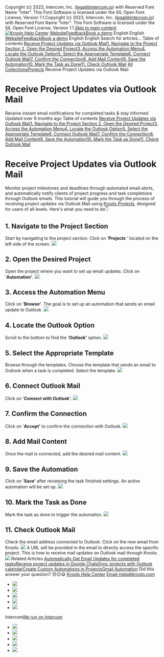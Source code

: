 Copyright (c) 2023, Intercom, Inc. (legal@intercom.io) with Reserved Font Name "Inter". This Font Software is licensed under the SIL Open Font License, Version 1.1.Copyright (c) 2023, Intercom, Inc. (legal@intercom.io) with Reserved Font Name "Inter". This Font Software is licensed under the SIL Open Font License, Version 1.1.[Skip to main content](https://help.kroolo.com/en/articles/9651758-receive-project-updates-via-outlook-mail#main-content)
[![Kroolo Help Center](https://downloads.intercomcdn.com/i/o/h4qkzypg/611116/ee699fbf23fef0f6d8d4f666d84c/37cdcedd14003d8fdcfdeda0a05c09cb)](https://help.kroolo.com/en/)
[Website](https://kroolo.com/)[Feedback](https://kroolo.featurebase.app/)[Book a demo](https://kroolo.com/book-demo)
English
English
[Website](https://kroolo.com/)[Feedback](https://kroolo.featurebase.app/)[Book a demo](https://kroolo.com/book-demo)
English
English
Search for articles...
Table of contents
[Receive Project Updates via Outlook Mail](https://help.kroolo.com/en/articles/9651758-receive-project-updates-via-outlook-mail#h_1785772e90)[1. Navigate to the Project Section ](https://help.kroolo.com/en/articles/9651758-receive-project-updates-via-outlook-mail#h_ace73213d8)[2. Open the Desired Project](https://help.kroolo.com/en/articles/9651758-receive-project-updates-via-outlook-mail#h_0179a47c6b)[3. Access the Automation Menu](https://help.kroolo.com/en/articles/9651758-receive-project-updates-via-outlook-mail#h_49e349ac13)[4. Locate the Outlook Option](https://help.kroolo.com/en/articles/9651758-receive-project-updates-via-outlook-mail#h_c5262e1a25)[5. Select the Appropriate Template](https://help.kroolo.com/en/articles/9651758-receive-project-updates-via-outlook-mail#h_407ee406b1)[6. Connect Outlook Mail](https://help.kroolo.com/en/articles/9651758-receive-project-updates-via-outlook-mail#h_aa1bf1978d)[7. Confirm the Connection](https://help.kroolo.com/en/articles/9651758-receive-project-updates-via-outlook-mail#h_f6dccc2083)[8. Add Mail Content](https://help.kroolo.com/en/articles/9651758-receive-project-updates-via-outlook-mail#h_885b707133)[9. Save the Automation](https://help.kroolo.com/en/articles/9651758-receive-project-updates-via-outlook-mail#h_c39de136fc)[10. Mark the Task as Done](https://help.kroolo.com/en/articles/9651758-receive-project-updates-via-outlook-mail#h_78c0dc2429)[11. Check Outlook Mail](https://help.kroolo.com/en/articles/9651758-receive-project-updates-via-outlook-mail#h_67e1f57a23)
[All Collections](https://help.kroolo.com/en/)[Projects](https://help.kroolo.com/en/collections/9118210-projects)
Receive Project Updates via Outlook Mail
# Receive Project Updates via Outlook Mail
Receive instant email notifications for completed tasks & stay informed
Updated over 9 months ago
Table of contents
[Receive Project Updates via Outlook Mail](https://help.kroolo.com/en/articles/9651758-receive-project-updates-via-outlook-mail#h_1785772e90)[1. Navigate to the Project Section ](https://help.kroolo.com/en/articles/9651758-receive-project-updates-via-outlook-mail#h_ace73213d8)[2. Open the Desired Project](https://help.kroolo.com/en/articles/9651758-receive-project-updates-via-outlook-mail#h_0179a47c6b)[3. Access the Automation Menu](https://help.kroolo.com/en/articles/9651758-receive-project-updates-via-outlook-mail#h_49e349ac13)[4. Locate the Outlook Option](https://help.kroolo.com/en/articles/9651758-receive-project-updates-via-outlook-mail#h_c5262e1a25)[5. Select the Appropriate Template](https://help.kroolo.com/en/articles/9651758-receive-project-updates-via-outlook-mail#h_407ee406b1)[6. Connect Outlook Mail](https://help.kroolo.com/en/articles/9651758-receive-project-updates-via-outlook-mail#h_aa1bf1978d)[7. Confirm the Connection](https://help.kroolo.com/en/articles/9651758-receive-project-updates-via-outlook-mail#h_f6dccc2083)[8. Add Mail Content](https://help.kroolo.com/en/articles/9651758-receive-project-updates-via-outlook-mail#h_885b707133)[9. Save the Automation](https://help.kroolo.com/en/articles/9651758-receive-project-updates-via-outlook-mail#h_c39de136fc)[10. Mark the Task as Done](https://help.kroolo.com/en/articles/9651758-receive-project-updates-via-outlook-mail#h_78c0dc2429)[11. Check Outlook Mail](https://help.kroolo.com/en/articles/9651758-receive-project-updates-via-outlook-mail#h_67e1f57a23)
# Receive Project Updates via Outlook Mail
Monitor project milestones and deadlines through automated email alerts, and automatically notify clients of project progress and task completions through Outlook emails.
This tutorial will guide you through the process of receiving project updates via Outlook Mail using [Kroolo Projects](https://kroolo.com/features/projects), designed for users of all levels. Here's what you need to do👇
## 1. Navigate to the Project Section 
Start by navigating to the project section. Click on '**Projects** ' located on the left side of the screen.
[![](https://kroolo-e0b70269b6e2.intercom-attachments-1.com/i/o/1122922874/73325f0cb3602f442ed2d159/1ab9ce50-149d-4aa6-b950-e7eef82285a5.png?expires=1747842300&signature=5d79c63aff9919b05999bfc654c762e5805c4ffb76b11c87823f60729c35edce&req=dSElFMB8n4lYXfMW1HO4zX4MHWTuRxS5q3%2FLn6oCDec7eG%2BPZHifwN2M4iin%0AytYzAakA0vAW6go2ggw%3D%0A)](https://kroolo-e0b70269b6e2.intercom-attachments-1.com/i/o/1122922874/73325f0cb3602f442ed2d159/1ab9ce50-149d-4aa6-b950-e7eef82285a5.png?expires=1747842300&signature=5d79c63aff9919b05999bfc654c762e5805c4ffb76b11c87823f60729c35edce&req=dSElFMB8n4lYXfMW1HO4zX4MHWTuRxS5q3%2FLn6oCDec7eG%2BPZHifwN2M4iin%0AytYzAakA0vAW6go2ggw%3D%0A)
## **2.** Open the Desired Project
Open the project where you want to set up email updates. Click on '**Automation'**.
[![](https://kroolo-e0b70269b6e2.intercom-attachments-1.com/i/o/1122922877/1ab72a0861c2976093f38ba1/e1f75118-2377-4147-a5ae-88abe738b5ee.gif?expires=1747842300&signature=03c62f0d535407e0517459f8ca81d47c74aa485070ab2d19c213efe67868147c&req=dSElFMB8n4lYXvMW1HO4zY5a4K%2BWjx%2FMm0AVu%2B8z5ijb629tgNRBcHR6ePLi%0AmPZsuKd9VS7lcKinx5I%3D%0A)](https://kroolo-e0b70269b6e2.intercom-attachments-1.com/i/o/1122922877/1ab72a0861c2976093f38ba1/e1f75118-2377-4147-a5ae-88abe738b5ee.gif?expires=1747842300&signature=03c62f0d535407e0517459f8ca81d47c74aa485070ab2d19c213efe67868147c&req=dSElFMB8n4lYXvMW1HO4zY5a4K%2BWjx%2FMm0AVu%2B8z5ijb629tgNRBcHR6ePLi%0AmPZsuKd9VS7lcKinx5I%3D%0A)
## 3. Access the Automation Menu
Click on '**Browse'**. The goal is to set up an automation that sends an email update to Outlook. 
[![](https://kroolo-e0b70269b6e2.intercom-attachments-1.com/i/o/1122922883/15fd9a65fdfc6da2b26b86be/bd6b0b02-b542-43d8-bdd0-ff2fd6bc171f.gif?expires=1747842300&signature=05cb2ac4e6ce9e5f8943d49740f2bedf1a9f70886dc7a50efd8d6afbd2b8582d&req=dSElFMB8n4lXWvMW1HO4zYg1YXU35B9dbeDHN93W6jIXDM97HactJmXg6Inc%0APr%2FXvE7aqDoxpf5BaCk%3D%0A)](https://kroolo-e0b70269b6e2.intercom-attachments-1.com/i/o/1122922883/15fd9a65fdfc6da2b26b86be/bd6b0b02-b542-43d8-bdd0-ff2fd6bc171f.gif?expires=1747842300&signature=05cb2ac4e6ce9e5f8943d49740f2bedf1a9f70886dc7a50efd8d6afbd2b8582d&req=dSElFMB8n4lXWvMW1HO4zYg1YXU35B9dbeDHN93W6jIXDM97HactJmXg6Inc%0APr%2FXvE7aqDoxpf5BaCk%3D%0A)
## 4. Locate the Outlook Option
Scroll to the bottom to find the '**Outlook'** option.
[![](https://kroolo-e0b70269b6e2.intercom-attachments-1.com/i/o/1122922888/8fc0c88edf10f2b4bd6c5cf1/1f01f587-4729-43b8-9843-923e2450698f.gif?expires=1747842300&signature=e48b9b2d6523a85eb69c4c5b73b2865e186602a82fa120debad3682b21c83be9&req=dSElFMB8n4lXUfMW1HO4zcHQ4LXJ1Wf1rJXvPWN9bVI4G7h734b0DFjve98p%0ARvwAdN%2F4%2F9jDLakP%2B34%3D%0A)](https://kroolo-e0b70269b6e2.intercom-attachments-1.com/i/o/1122922888/8fc0c88edf10f2b4bd6c5cf1/1f01f587-4729-43b8-9843-923e2450698f.gif?expires=1747842300&signature=e48b9b2d6523a85eb69c4c5b73b2865e186602a82fa120debad3682b21c83be9&req=dSElFMB8n4lXUfMW1HO4zcHQ4LXJ1Wf1rJXvPWN9bVI4G7h734b0DFjve98p%0ARvwAdN%2F4%2F9jDLakP%2B34%3D%0A)
## 5. Select the Appropriate Template
Browse through the templates. Choose the template that sends an email to Outlook when a task is completed.
Select the template.
[![](https://kroolo-e0b70269b6e2.intercom-attachments-1.com/i/o/1122922891/9543a586bcb3c6172df7eae8/ec886dbc-733b-4709-a4f5-4934c45e456e.gif?expires=1747842300&signature=745732467fc82fd3e98ef723bad35297887e312ce37ba381a86ad1e55cc7b256&req=dSElFMB8n4lWWPMW1HO4zbd7atingCnlElZapg8Q5Bkcq27XMNU0T47u194P%0ARJdpBD2Vt13b9Zo5hfA%3D%0A)](https://kroolo-e0b70269b6e2.intercom-attachments-1.com/i/o/1122922891/9543a586bcb3c6172df7eae8/ec886dbc-733b-4709-a4f5-4934c45e456e.gif?expires=1747842300&signature=745732467fc82fd3e98ef723bad35297887e312ce37ba381a86ad1e55cc7b256&req=dSElFMB8n4lWWPMW1HO4zbd7atingCnlElZapg8Q5Bkcq27XMNU0T47u194P%0ARJdpBD2Vt13b9Zo5hfA%3D%0A)
## 6. Connect Outlook Mail
Click on '**Connect with Outlook'**.
[![](https://kroolo-e0b70269b6e2.intercom-attachments-1.com/i/o/1122922893/3af6c559f55043381afa6adc/0e1ee01f-4031-4199-8923-631c8fbbf9c0.gif?expires=1747842300&signature=97998fa3e0d82ad9a68187105418df3016564af99891bdab1cf75a449ec3c6e0&req=dSElFMB8n4lWWvMW1HO4zR4sBRlXZZMfWPG2TXIHrppfM03SFpuMTescRQBa%0Am2mxACHUErKacRu0ReE%3D%0A)](https://kroolo-e0b70269b6e2.intercom-attachments-1.com/i/o/1122922893/3af6c559f55043381afa6adc/0e1ee01f-4031-4199-8923-631c8fbbf9c0.gif?expires=1747842300&signature=97998fa3e0d82ad9a68187105418df3016564af99891bdab1cf75a449ec3c6e0&req=dSElFMB8n4lWWvMW1HO4zR4sBRlXZZMfWPG2TXIHrppfM03SFpuMTescRQBa%0Am2mxACHUErKacRu0ReE%3D%0A)
## 7. Confirm the Connection
Click on '**Accept'** to confirm the connection with Outlook.
[![](https://kroolo-e0b70269b6e2.intercom-attachments-1.com/i/o/1122922895/58a9f494860aaeb364a53b29/71dd2619-dd77-4ca0-bf68-77cdf39e5e60.gif?expires=1747842300&signature=6cae4fc474e6fc828709be375cf6b3034e5a8f8ac0ad55d5e4f3f782e264ed17&req=dSElFMB8n4lWXPMW1HO4zbMT8r%2F%2F4SKnVhelQ3GUWadXiUhrkzJ36T1t%2FeBv%0AIKG80ArPtp18GW8oZLY%3D%0A)](https://kroolo-e0b70269b6e2.intercom-attachments-1.com/i/o/1122922895/58a9f494860aaeb364a53b29/71dd2619-dd77-4ca0-bf68-77cdf39e5e60.gif?expires=1747842300&signature=6cae4fc474e6fc828709be375cf6b3034e5a8f8ac0ad55d5e4f3f782e264ed17&req=dSElFMB8n4lWXPMW1HO4zbMT8r%2F%2F4SKnVhelQ3GUWadXiUhrkzJ36T1t%2FeBv%0AIKG80ArPtp18GW8oZLY%3D%0A)
## 8. Add Mail Content
Once the mail is connected, add the desired mail content.
[![](https://kroolo-e0b70269b6e2.intercom-attachments-1.com/i/o/1122922901/2bcb813dc52398da71e20184/f86c41e2-91f5-4fd3-b954-8d9b16300ba3.gif?expires=1747842300&signature=8a7dc550f58e7a0663812d361553092da3a8368296161ae31a670d07aaa0f6c6&req=dSElFMB8n4hfWPMW1HO4zUz9u6F4L6BxhzoxoAxPKLlAipdXCErodHabjsz0%0ACBD0CDif8Flkllu9%2FA0%3D%0A)](https://kroolo-e0b70269b6e2.intercom-attachments-1.com/i/o/1122922901/2bcb813dc52398da71e20184/f86c41e2-91f5-4fd3-b954-8d9b16300ba3.gif?expires=1747842300&signature=8a7dc550f58e7a0663812d361553092da3a8368296161ae31a670d07aaa0f6c6&req=dSElFMB8n4hfWPMW1HO4zUz9u6F4L6BxhzoxoAxPKLlAipdXCErodHabjsz0%0ACBD0CDif8Flkllu9%2FA0%3D%0A)
## 9. Save the Automation
Click on '**Save'** after reviewing the task finished settings. An active automation will be set up.
[![](https://kroolo-e0b70269b6e2.intercom-attachments-1.com/i/o/1122922903/f7b3e8617854fae0d6eb4ed3/efd30c25-5235-4171-936f-f64fb83592f5.png?expires=1747842300&signature=47b6c4bf07ff351d085ddc2f4996a832978f10c7dd9ec27dd577e408980f2fd7&req=dSElFMB8n4hfWvMW1HO4zYRNSTAk5rX9SP6TvtX9IhxHtMdBKil2rDCENt%2Bu%0A5p2iRlEaVhCRX98LHLk%3D%0A)](https://kroolo-e0b70269b6e2.intercom-attachments-1.com/i/o/1122922903/f7b3e8617854fae0d6eb4ed3/efd30c25-5235-4171-936f-f64fb83592f5.png?expires=1747842300&signature=47b6c4bf07ff351d085ddc2f4996a832978f10c7dd9ec27dd577e408980f2fd7&req=dSElFMB8n4hfWvMW1HO4zYRNSTAk5rX9SP6TvtX9IhxHtMdBKil2rDCENt%2Bu%0A5p2iRlEaVhCRX98LHLk%3D%0A)
## 10. Mark the Task as Done
Mark the task as done to trigger the automation.
[![](https://kroolo-e0b70269b6e2.intercom-attachments-1.com/i/o/1122922907/e0b1aed5f2ea097dac2d3c17/e55cfdf7-4bf3-46cc-a3eb-733e716b15f1.gif?expires=1747842300&signature=21c2177ac7da6135b7f731d338bb873efe4eab9397ddc53a4fb29a71b37b09f2&req=dSElFMB8n4hfXvMW1HO4zctQqWZkyITxMntYmc1cOGjvo4YCs2ePvJ6k6Xaq%0AqnBIj947aQVTDKBILgM%3D%0A)](https://kroolo-e0b70269b6e2.intercom-attachments-1.com/i/o/1122922907/e0b1aed5f2ea097dac2d3c17/e55cfdf7-4bf3-46cc-a3eb-733e716b15f1.gif?expires=1747842300&signature=21c2177ac7da6135b7f731d338bb873efe4eab9397ddc53a4fb29a71b37b09f2&req=dSElFMB8n4hfXvMW1HO4zctQqWZkyITxMntYmc1cOGjvo4YCs2ePvJ6k6Xaq%0AqnBIj947aQVTDKBILgM%3D%0A)
## 11. Check Outlook Mail
Check the email address connected to Outlook. Click on the new email from Kroolo.
[![](https://kroolo-e0b70269b6e2.intercom-attachments-1.com/i/o/1122922910/840a7b311d76ca113f9a4b1e/c72fdc70-ccbd-4504-a3ae-83a33185197e.gif?expires=1747842300&signature=92a40ffeb33cf457ac817e1b7892c1b8b334ccef46edf57fd85a82fa75724222&req=dSElFMB8n4heWfMW1HO4zc63y2bWmILSw%2BCP1YJgrDmrSvqcL8IpwO14cW%2B0%0AofvCvDFq3bqXLLPQzGs%3D%0A)](https://kroolo-e0b70269b6e2.intercom-attachments-1.com/i/o/1122922910/840a7b311d76ca113f9a4b1e/c72fdc70-ccbd-4504-a3ae-83a33185197e.gif?expires=1747842300&signature=92a40ffeb33cf457ac817e1b7892c1b8b334ccef46edf57fd85a82fa75724222&req=dSElFMB8n4heWfMW1HO4zc63y2bWmILSw%2BCP1YJgrDmrSvqcL8IpwO14cW%2B0%0AofvCvDFq3bqXLLPQzGs%3D%0A)
A URL will be provided in the email to directly access the specific project. 
This is how to receive mail updates on Outlook mail through Kroolo.
[![](https://downloads.intercomcdn.com/i/o/1154203710/dd6360b1deba1fcdde55af36/cta+2.png?expires=1747842300&signature=2c62f0558b8a0a7b3fdd20e60b0b30103389c9ae53269a39853ce91cdde46630&req=dSEiEst%2BnoZeWfMW1HO4zQuubNq1ND4VS9zmBrPtL3yfk3eVszHe5hhtHePA%0AHBp76YP8%2B7tqnV0SbWw%3D%0A)](https://kroolo.com/)
Related Articles
[Automatically Get Email Updates for completed tasks](https://help.kroolo.com/en/articles/9618548-automatically-get-email-updates-for-completed-tasks)[Receive project updates in Google Chats](https://help.kroolo.com/en/articles/10040947-receive-project-updates-in-google-chats)[Sync projects with Outlook calendar](https://help.kroolo.com/en/articles/10129623-sync-projects-with-outlook-calendar)[Create Custom Automations in Projects](https://help.kroolo.com/en/articles/10299688-create-custom-automations-in-projects)[Gmail Automation](https://help.kroolo.com/en/articles/10851652-gmail-automation)
Did this answer your question?
😞😐😃
[Kroolo Help Center](https://help.kroolo.com/en/)
Email-help@kroolo.com
  * [![](https://intercom.help/kroolo/assets/svg/icon:social-facebook/FFFFFF)](https://www.facebook.com/profile.php?id=61553808299270)
  * [![](https://intercom.help/kroolo/assets/svg/icon:social-linkedin/FFFFFF)](https://www.linkedin.com/company/getkroolo)
  * [![](https://intercom.help/kroolo/assets/svg/icon:social-instagram/FFFFFF)](https://www.instagram.com/getkroolo)
  * [![](https://intercom.help/kroolo/assets/svg/icon:social-youtube/FFFFFF)](https://www.youtube.com/@getkroolo/featured)
  * [![](https://intercom.help/kroolo/assets/svg/icon:social-twitter-x/FFFFFF)](https://www.twitter.com/getkroolo)


Intercom[We run on Intercom](https://www.intercom.com/intercom-link?company=Kroolo&solution=customer-support&utm_campaign=intercom-link&utm_content=We+run+on+Intercom&utm_medium=help-center&utm_referrer=https%3A%2F%2Fhelp.kroolo.com%2Fen%2Farticles%2F9651758-receive-project-updates-via-outlook-mail&utm_source=desktop-web)
  * [![](https://intercom.help/kroolo/assets/svg/icon:social-facebook/FFFFFF)](https://www.facebook.com/profile.php?id=61553808299270)
  * [![](https://intercom.help/kroolo/assets/svg/icon:social-linkedin/FFFFFF)](https://www.linkedin.com/company/getkroolo)
  * [![](https://intercom.help/kroolo/assets/svg/icon:social-instagram/FFFFFF)](https://www.instagram.com/getkroolo)
  * [![](https://intercom.help/kroolo/assets/svg/icon:social-youtube/FFFFFF)](https://www.youtube.com/@getkroolo/featured)
  * [![](https://intercom.help/kroolo/assets/svg/icon:social-twitter-x/FFFFFF)](https://www.twitter.com/getkroolo)



